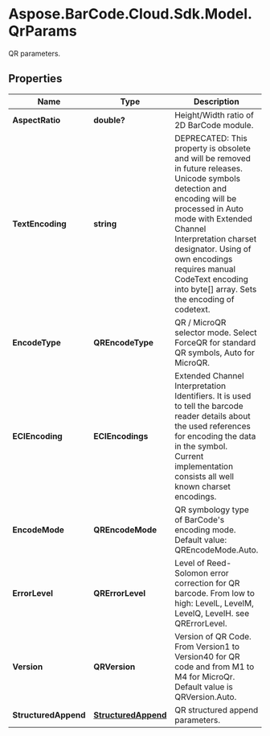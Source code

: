 # Aspose.BarCode.Cloud.Sdk.Model.QrParams

QR parameters.

## Properties

Name | Type | Description | Notes
---- | ---- | ----------- | -----
**AspectRatio** | **double?** | Height/Width ratio of 2D BarCode module. | [optional]
**TextEncoding** | **string** | DEPRECATED: This property is obsolete and will be removed in future releases. Unicode symbols detection and encoding will be processed in Auto mode with Extended Channel Interpretation charset designator. Using of own encodings requires manual CodeText encoding into byte[] array.  Sets the encoding of codetext. | [optional]
**EncodeType** | **QREncodeType** | QR / MicroQR selector mode. Select ForceQR for standard QR symbols, Auto for MicroQR. | [optional]
**ECIEncoding** | **ECIEncodings** | Extended Channel Interpretation Identifiers. It is used to tell the barcode reader details about the used references for encoding the data in the symbol. Current implementation consists all well known charset encodings. | [optional]
**EncodeMode** | **QREncodeMode** | QR symbology type of BarCode&#39;s encoding mode. Default value: QREncodeMode.Auto. | [optional]
**ErrorLevel** | **QRErrorLevel** | Level of Reed-Solomon error correction for QR barcode. From low to high: LevelL, LevelM, LevelQ, LevelH. see QRErrorLevel. | [optional]
**Version** | **QRVersion** | Version of QR Code. From Version1 to Version40 for QR code and from M1 to M4 for MicroQr. Default value is QRVersion.Auto. | [optional]
**StructuredAppend** | [**StructuredAppend**](StructuredAppend.md) | QR structured append parameters. | [optional]
